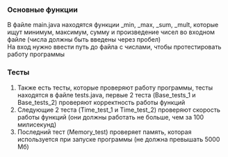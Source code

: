 <h3>Основные функции</h3>
<p>В файле main.java находятся функции _min, _max, _sum, _mult, которые ищут минимум, максимум, сумму и произведение чисел во входном файле (числа должны быть введены через пробел) 
<br/>На вход нужно ввести путь до файла с числами, чтобы протестировать работу программы</p>
<h3>Тесты</h3>
<ol>
<li>Также есть тесты, которые проверяют работу программы, тесты находятся в файле tests.java, первые 2 теста (Base_tests_1 и Base_tests_2) проверяют корректность работы функций</li>
<li>Следующие 2 теста (Time_test_1 и Time_test_2) проверяют скорость работы функций (они должны работать не больше, чем за 100 милисекунд)</li>
<li>Последний тест (Memory_test) проверяет память, которая используется при запуске программы (не должна превышать 5000 Мб)</li>
</ol>
